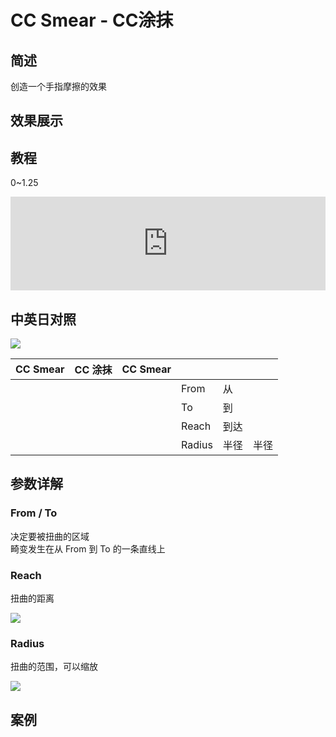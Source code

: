 # CC Smear - CC涂抹

## 简述

创造一个手指摩擦的效果

## 效果展示

## 教程

0~1.25

<iframe src="https://player.bilibili.com/player.html?bvid=BV1e34y1X7Vj&page=103&high_quality=1" width="100%" allowfullscreen="allowfullscreen" frameborder="0"></iframe>

## 中英日对照

![](https://mir.yuelili.com/wp-content/uploads/user/AE/effects/AE-Effects-Distort-CC_Smear.png)

| CC Smear | CC 涂抹 | CC Smear |        |      |      |
| -------- | ------- | -------- | ------ | ---- | ---- |
|          |         |          | From   | 从   |      |
|          |         |          | To     | 到   |      |
|          |         |          | Reach  | 到达 |      |
|          |         |          | Radius | 半径 | 半径 |

## 参数详解

### From / To

决定要被扭曲的区域  
畸变发生在从 From 到 To 的一条直线上

### Reach

扭曲的距离

![](https://cdn.yuelili.com/20211223003426.png)

### Radius

扭曲的范围，可以缩放

![](https://cdn.yuelili.com/20211223003650.png)

## 案例
